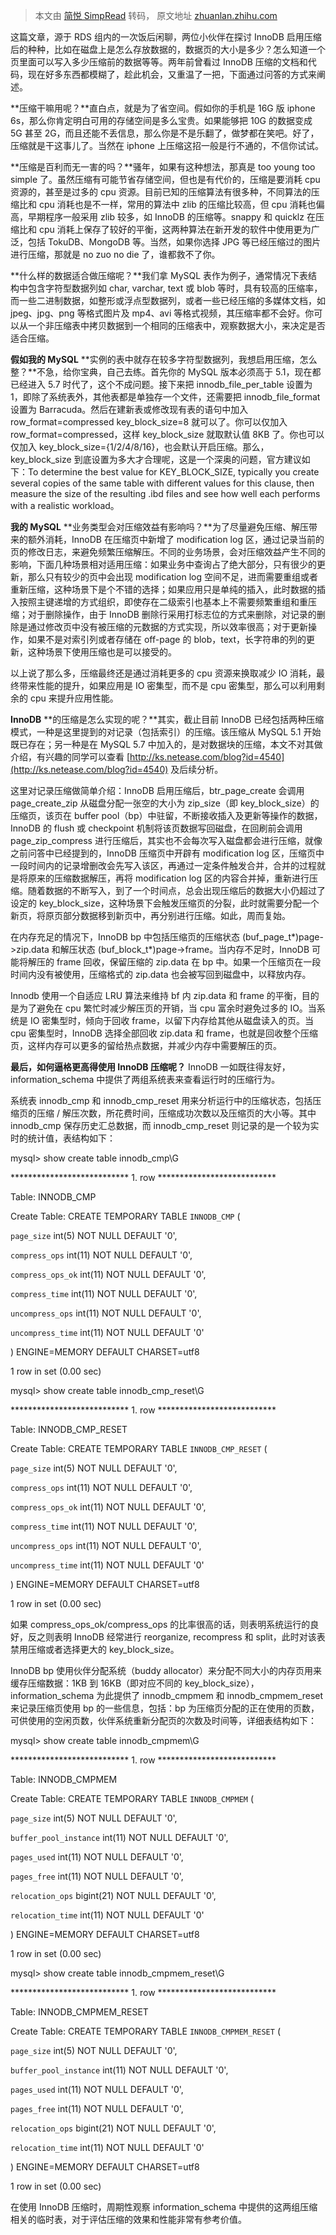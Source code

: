 > 本文由 [简悦 SimpRead](http://ksria.com/simpread/) 转码， 原文地址 [zhuanlan.zhihu.com](https://zhuanlan.zhihu.com/p/24334129)

这篇文章，源于 RDS 组内的一次饭后闲聊，两位小伙伴在探讨 InnoDB 启用压缩后的种种，比如在磁盘上是怎么存放数据的，数据页的大小是多少？怎么知道一个页里面可以写入多少压缩前的数据等等。两年前曾看过 InnoDB 压缩的文档和代码，现在好多东西都模糊了，趁此机会，又重温了一把，下面通过问答的方式来阐述。

**压缩干嘛用呢？**直白点，就是为了省空间。假如你的手机是 16G 版 iphone 6s，那么你肯定明白可用的存储空间是多么宝贵。如果能够把 10G 的数据变成 5G 甚至 2G，而且还能不丢信息，那么你是不是乐翻了，做梦都在笑吧。好了，压缩就是干这事儿了。当然在 iphone 上压缩这招一般是行不通的，不信你试试。

**压缩是百利而无一害的吗？**骚年，如果有这种想法，那真是 too young too simple 了。虽然压缩有可能节省存储空间，但也是有代价的，压缩是要消耗 cpu 资源的，甚至是过多的 cpu 资源。目前已知的压缩算法有很多种，不同算法的压缩比和 cpu 消耗也是不一样，常用的算法中 zlib 的压缩比较高，但 cpu 消耗也偏高，早期程序一般采用 zlib 较多，如 InnoDB 的压缩等。snappy 和 quicklz 在压缩比和 cpu 消耗上保存了较好的平衡，这两种算法在新开发的软件中使用更为广泛，包括 TokuDB、MongoDB 等。当然，如果你选择 JPG 等已经压缩过的图片进行压缩，那就是 no zuo no die 了，谁都救不了你。

**什么样的数据适合做压缩呢？**我们拿 MySQL 表作为例子，通常情况下表结构中包含字符型数据列如 char, varchar, text 或 blob 等时，具有较高的压缩率，而一些二进制数据，如整形或浮点型数据列，或者一些已经压缩的多媒体文档，如 jpeg、jpg、png 等格式图片及 mp4、avi 等格式视频，其压缩率都不会好。你可以从一个非压缩表中拷贝数据到一个相同的压缩表中，观察数据大小，来决定是否适合压缩。

**假如我的 MySQL** **实例的表中就存在较多字符型数据列，我想启用压缩，怎么整？**不急，给你宝典，自己去练。首先你的 MySQL 版本必须高于 5.1，现在都已经进入 5.7 时代了，这个不成问题。接下来把 innodb_file_per_table 设置为 1，即除了系统表外，其他表都是单独存一个文件，还需要把 innodb_file_format 设置为 Barracuda。然后在建新表或修改现有表的语句中加入 row_format=compressed key_block_size=8 就可以了。你可以仅加入 row_format=compressed，这样 key_block_size 就取默认值 8KB 了。你也可以仅加入 key_block_size={1/2/4/8/16}，也会默认开启压缩。那么，key_block_size 到底设置为多大才合理呢，这是一个深奥的问题，官方建议如下：To determine the best value for KEY_BLOCK_SIZE, typically you create several copies of the same table with different values for this clause, then measure the size of the resulting .ibd files and see how well each performs with a realistic workload。

**我的 MySQL** **业务类型会对压缩效益有影响吗？**为了尽量避免压缩、解压带来的额外消耗，InnoDB 在压缩页中新增了 modification log 区，通过记录当前的页的修改日志，来避免频繁压缩解压。不同的业务场景，会对压缩效益产生不同的影响，下面几种场景相对适用压缩：如果业务中查询占了绝大部分，只有很少的更新，那么只有较少的页中会出现 modification log 空间不足，进而需要重组或者重新压缩，这种场景下是个不错的选择；如果应用只是单纯的插入，此时数据的插入按照主键递增的方式组织，即使存在二级索引也基本上不需要频繁重组和重压缩；对于删除操作，由于 InnoDB 删除行采用打标志位的方式来删除，对记录的删除是通过修改页中没有被压缩的元数据的方式实现，所以效率很高；对于更新操作，如果不是对索引列或者存储在 off-page 的 blob，text，长字符串的列的更新，这种场景下使用压缩也是可以接受的。

以上说了那么多，压缩最终还是通过消耗更多的 cpu 资源来换取减少 IO 消耗，最终带来性能的提升，如果应用是 IO 密集型，而不是 cpu 密集型，那么可以利用剩余的 cpu 来提升应用性能。

**InnoDB** **的压缩是怎么实现的呢？**其实，截止目前 InnoDB 已经包括两种压缩模式，一种是这里提到的对记录（包括索引）的压缩。该压缩从 MySQL 5.1 开始既已存在；另一种是在 MySQL 5.7 中加入的，是对数据块的压缩，本文不对其做介绍，有兴趣的同学可以查看 [http://ks.netease.com/blog?id=4540](http://ks.netease.com/blog?id=4540) 及后续分析。

这里对记录压缩做简单介绍：InnoDB 启用压缩后，btr_page_create 会调用 page_create_zip 从磁盘分配一张空的大小为 zip_size（即 key_block_size）的压缩页，该页在 buffer pool（bp）中驻留，不断接收插入及更新等操作的数据，InnoDB 的 flush 或 checkpoint 机制将该页数据写回磁盘，在回刷前会调用 page_zip_compress 进行压缩后，其实也不会每次写入磁盘都会进行压缩，就像之前问答中已经提到的，InnoDB 压缩页中开辟有 modification log 区，压缩页中一段时间内的记录增删改会先写入该区，再通过一定条件触发合并，合并的过程就是将原来的压缩数据解压，再将 modification log 区的内容合并掉，重新进行压缩。随着数据的不断写入，到了一个时间点，总会出现压缩后的数据大小仍超过了设定的 key_block_size，这种场景下会触发压缩页的分裂，此时就需要分配一个新页，将原页部分数据移到新页中，再分别进行压缩。如此，周而复始。

在内存充足的情况下，InnoDB bp 中包括压缩页的压缩状态 (buf_page_t*)page->zip.data 和解压状态 (buf_block_t*)page->frame。当内存不足时，InnoDB 可能将解压的 frame 回收，保留压缩的 zip.data 在 bp 中。如果一个压缩页在一段时间内没有被使用，压缩格式的 zip.data 也会被写回到磁盘中，以释放内存。

Innodb 使用一个自适应 LRU 算法来维持 bf 内 zip.data 和 frame 的平衡，目的是为了避免在 cpu 繁忙时减少解压页的开销，当 cpu 富余时避免过多的 IO。当系统是 IO 密集型时，倾向于回收 frame，以留下内存给其他从磁盘读入的页。当 cpu 密集型时，InnoDB 选择全部回收 zip.data 和 frame，也就是回收整个压缩页，这样内存可以更多的留给热点数据，并减少内存中需要解压的页。

**最后，如何逼格更高得使用 InnoDB 压缩呢？** InnoDB 一如既往得友好，information_schema 中提供了两组系统表来查看运行时的压缩行为。

系统表 innodb_cmp 和 innodb_cmp_reset 用来分析运行中的压缩状态，包括压缩页的压缩 / 解压次数，所花费时间，压缩成功次数以及压缩页的大小等。其中 innodb_cmp 保存历史汇总数据，而 innodb_cmp_reset 则记录的是一个较为实时的统计值，表结构如下：

mysql> show create table innodb_cmp\G

*************************** 1. row ***************************

Table: INNODB_CMP

Create Table: CREATE TEMPORARY TABLE `INNODB_CMP` (

`page_size` int(5) NOT NULL DEFAULT '0',

`compress_ops` int(11) NOT NULL DEFAULT '0',

`compress_ops_ok` int(11) NOT NULL DEFAULT '0',

`compress_time` int(11) NOT NULL DEFAULT '0',

`uncompress_ops` int(11) NOT NULL DEFAULT '0',

`uncompress_time` int(11) NOT NULL DEFAULT '0'

) ENGINE=MEMORY DEFAULT CHARSET=utf8

1 row in set (0.00 sec)

mysql> show create table innodb_cmp_reset\G

*************************** 1. row ***************************

Table: INNODB_CMP_RESET

Create Table: CREATE TEMPORARY TABLE `INNODB_CMP_RESET` (

`page_size` int(5) NOT NULL DEFAULT '0',

`compress_ops` int(11) NOT NULL DEFAULT '0',

`compress_ops_ok` int(11) NOT NULL DEFAULT '0',

`compress_time` int(11) NOT NULL DEFAULT '0',

`uncompress_ops` int(11) NOT NULL DEFAULT '0',

`uncompress_time` int(11) NOT NULL DEFAULT '0'

) ENGINE=MEMORY DEFAULT CHARSET=utf8

1 row in set (0.00 sec)

如果 compress_ops_ok/compress_ops 的比率很高的话，则表明系统运行的良好，反之则表明 InnoDB 经常进行 reorganize, recompress 和 split，此时对该表禁用压缩或者选择更大的 key_block_size。

InnoDB bp 使用伙伴分配系统（buddy allocator）来分配不同大小的内存页用来缓存压缩数据：1KB 到 16KB（即对应不同的 key_block_size），information_schema 为此提供了 innodb_cmpmem 和 innodb_cmpmem_reset 来记录压缩页使用 bp 的一些信息，包括：bp 为压缩页分配的正在使用的页数，可供使用的空闲页数，伙伴系统重新分配页的次数及时间等，详细表结构如下：

mysql> show create table innodb_cmpmem\G

*************************** 1. row ***************************

Table: INNODB_CMPMEM

Create Table: CREATE TEMPORARY TABLE `INNODB_CMPMEM` (

`page_size` int(5) NOT NULL DEFAULT '0',

`buffer_pool_instance` int(11) NOT NULL DEFAULT '0',

`pages_used` int(11) NOT NULL DEFAULT '0',

`pages_free` int(11) NOT NULL DEFAULT '0',

`relocation_ops` bigint(21) NOT NULL DEFAULT '0',

`relocation_time` int(11) NOT NULL DEFAULT '0'

) ENGINE=MEMORY DEFAULT CHARSET=utf8

1 row in set (0.00 sec)

mysql> show create table innodb_cmpmem_reset\G

*************************** 1. row ***************************

Table: INNODB_CMPMEM_RESET

Create Table: CREATE TEMPORARY TABLE `INNODB_CMPMEM_RESET` (

`page_size` int(5) NOT NULL DEFAULT '0',

`buffer_pool_instance` int(11) NOT NULL DEFAULT '0',

`pages_used` int(11) NOT NULL DEFAULT '0',

`pages_free` int(11) NOT NULL DEFAULT '0',

`relocation_ops` bigint(21) NOT NULL DEFAULT '0',

`relocation_time` int(11) NOT NULL DEFAULT '0'

) ENGINE=MEMORY DEFAULT CHARSET=utf8

1 row in set (0.00 sec)

在使用 InnoDB 压缩时，周期性观察 information_schema 中提供的这两组压缩相关的临时表，对于评估压缩的效果和性能非常有参考价值。